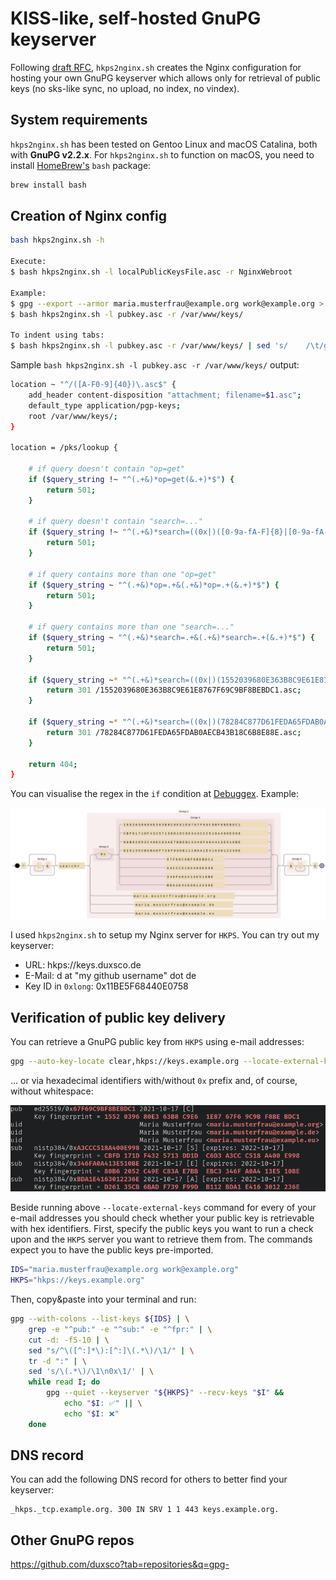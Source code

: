# KISS-like, self-hosted GnuPG keyserver

Following [draft RFC](https://datatracker.ietf.org/doc/html/draft-shaw-openpgp-hkp-00), `hkps2nginx.sh` creates the Nginx configuration for hosting your own GnuPG keyserver which allows only for retrieval of public keys (no sks-like sync, no upload, no index, no vindex).

## System requirements

`hkps2nginx.sh` has been tested on Gentoo Linux and macOS Catalina, both with **GnuPG v2.2.x**. For `hkps2nginx.sh` to function on macOS, you need to install [HomeBrew's](https://brew.sh/) `bash` package:

```bash
brew install bash
```

## Creation of Nginx config

```bash
bash hkps2nginx.sh -h

Execute:
$ bash hkps2nginx.sh -l localPublicKeysFile.asc -r NginxWebroot

Example:
$ gpg --export --armor maria.musterfrau@example.org work@example.org > pubkey.asc
$ bash hkps2nginx.sh -l pubkey.asc -r /var/www/keys/

To indent using tabs:
$ bash hkps2nginx.sh -l pubkey.asc -r /var/www/keys/ | sed 's/    /\t/g' | sed 's/^\([^$]\)/\t\t\1/'
```

Sample `bash hkps2nginx.sh -l pubkey.asc -r /var/www/keys/` output:

```bash
location ~ "^/([A-F0-9]{40})\.asc$" {
    add_header content-disposition "attachment; filename=$1.asc";
    default_type application/pgp-keys;
    root /var/www/keys/;
}

location = /pks/lookup {

    # if query doesn't contain "op=get"
    if ($query_string !~ "^(.+&)*op=get(&.+)*$") {
        return 501;
    }

    # if query doesn't contain "search=..."
    if ($query_string !~ "^(.+&)*search=((0x|)([0-9a-fA-F]{8}|[0-9a-fA-F]{16}|[0-9a-fA-F]{40})|.+@.+)(&.+)*$") {
        return 501;
    }

    # if query contains more than one "op=get"
    if ($query_string ~ "^(.+&)*op=.+&(.+&)*op=.+(&.+)*$") {
        return 501;
    }

    # if query contains more than one "search=..."
    if ($query_string ~ "^(.+&)*search=.+&(.+&)*search=.+(&.+)*$") {
        return 501;
    }

    if ($query_string ~* "^(.+&)*search=((0x|)(1552039680E363B8C9E61E8767F69C9BF8BEBDC1|CBFD171DF4325713DD1DC6D3A3CCC518A400E998|80B62052C49EC83AE7BBEBC3346FA0A413E510BE|D26135CB6BADF739F99DB112BDA1E4163012236E|67F69C9BF8BEBDC1|A3CCC518A400E998|346FA0A413E510BE|BDA1E4163012236E)|maria.musterfrau@example.org|maria.musterfrau@example.de|maria.musterfrau@example.eu)(&.+)*$") {
        return 301 /1552039680E363B8C9E61E8767F69C9BF8BEBDC1.asc;
    }

    if ($query_string ~* "^(.+&)*search=((0x|)(78284C877D61FEDA65FDAB0AECB43B18C6B8E88E|02B63F8A914E81A16DD72A0A24489B037578FBE6|20D29AEC0CF8A7E07AE842BE5D518CAC4D3A9177|653A9BFF0A1A48730B3556AA0E23B2FE2EBC40DE|ECB43B18C6B8E88E|24489B037578FBE6|5D518CAC4D3A9177|0E23B2FE2EBC40DE)|work@example.org)(&.+)*$") {
        return 301 /78284C877D61FEDA65FDAB0AECB43B18C6B8E88E.asc;
    }

    return 404;
}
```

You can visualise the regex in the `if` condition at [Debuggex](https://www.debuggex.com/). Example:

![Debuggex](assets/debuggex.png)

I used `hkps2nginx.sh` to setup my Nginx server for `HKPS`. You can try out my keyserver:

- URL: hkps://keys.duxsco.de
- E-Mail: d at "my github username" dot de
- Key ID in `0xlong`: 0x11BE5F68440E0758

## Verification of public key delivery

You can retrieve a GnuPG public key from `HKPS` using e-mail addresses:

```bash
gpg --auto-key-locate clear,hkps://keys.example.org --locate-external-keys maria.musterfrau@example.org work@example.org
```

... or via hexadecimal identifiers with/without `0x` prefix and, of course, without whitespace:

![key ids](assets/key_ids.png)

Beside running above `--locate-external-keys` command for every of your e-mail addresses you should check whether your public key is retrievable with hex identifiers. First, specify the public keys you want to run a check upon and the `HKPS` server you want to retrieve them from. The commands expect you to have the public keys pre-imported.

```bash
IDS="maria.musterfrau@example.org work@example.org"
HKPS="hkps://keys.example.org"
```

Then, copy&paste into your terminal and run:

```bash
gpg --with-colons --list-keys ${IDS} | \
    grep -e "^pub:" -e "^sub:" -e "^fpr:" | \
    cut -d: -f5-10 | \
    sed "s/^\([^:]*\):[^:]\(.*\)/\1/" | \
    tr -d ":" | \
    sed 's/\(.*\)/\1\n0x\1/' | \
    while read I; do
        gpg --quiet --keyserver "${HKPS}" --recv-keys "$I" &&
            echo "$I: ✅" || \
            echo "$I: ❌"
    done
```

## DNS record

You can add the following DNS record for others to better find your keyserver:

```
_hkps._tcp.example.org. 300 IN SRV 1 1 443 keys.example.org.
```

## Other GnuPG repos

https://github.com/duxsco?tab=repositories&q=gpg-
